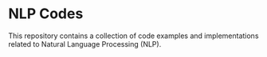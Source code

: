 # NLP Codes
This repository contains a collection of code examples and implementations related to Natural Language Processing (NLP).
